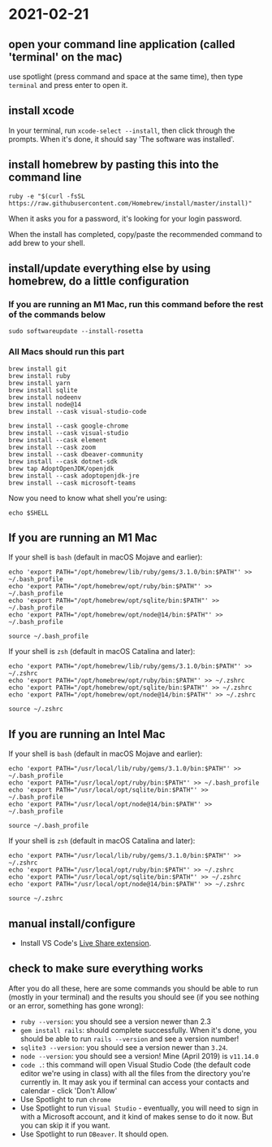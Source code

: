 # 2021-02-21

## open your command line application (called 'terminal' on the mac)

use spotlight (press command and space at the same time), then type `terminal` and press enter to open it.

## install xcode

In your terminal, run `xcode-select --install`, then click through the prompts. When it's done, it should say 'The software was installed'.

## install homebrew by pasting this into the command line

`ruby -e "$(curl -fsSL https://raw.githubusercontent.com/Homebrew/install/master/install)"`

When it asks you for a password, it's looking for your login password.

When the install has completed, copy/paste the recommended command to add brew to your shell.

## install/update everything else by using homebrew, do a little configuration

### If you are running an M1 Mac, run this command before the rest of the commands below ###

`sudo softwareupdate --install-rosetta`

### All Macs should run this part

```console
brew install git
brew install ruby
brew install yarn
brew install sqlite
brew install nodeenv
brew install node@14
brew install --cask visual-studio-code

brew install --cask google-chrome
brew install --cask visual-studio
brew install --cask element
brew install --cask zoom
brew install --cask dbeaver-community
brew install --cask dotnet-sdk
brew tap AdoptOpenJDK/openjdk
brew install --cask adoptopenjdk-jre
brew install --cask microsoft-teams
```

Now you need to know what shell you're using:

```console
echo $SHELL
```

## If you are running an M1 Mac ##
If your shell is `bash` (default in macOS Mojave and earlier):

```console
echo 'export PATH="/opt/homebrew/lib/ruby/gems/3.1.0/bin:$PATH"' >> ~/.bash_profile
echo 'export PATH="/opt/homebrew/opt/ruby/bin:$PATH"' >> ~/.bash_profile
echo 'export PATH="/opt/homebrew/opt/sqlite/bin:$PATH"' >> ~/.bash_profile
echo 'export PATH="/opt/homebrew/opt/node@14/bin:$PATH"' >> ~/.bash_profile

source ~/.bash_profile
```

If your shell is `zsh` (default in macOS Catalina and later):

```console
echo 'export PATH="/opt/homebrew/lib/ruby/gems/3.1.0/bin:$PATH"' >> ~/.zshrc
echo 'export PATH="/opt/homebrew/opt/ruby/bin:$PATH"' >> ~/.zshrc
echo 'export PATH="/opt/homebrew/opt/sqlite/bin:$PATH"' >> ~/.zshrc
echo 'export PATH="/opt/homebrew/opt/node@14/bin:$PATH"' >> ~/.zshrc

source ~/.zshrc
```

## If you are running an Intel Mac ##
If your shell is `bash` (default in macOS Mojave and earlier):

```console
echo 'export PATH="/usr/local/lib/ruby/gems/3.1.0/bin:$PATH"' >> ~/.bash_profile
echo 'export PATH="/usr/local/opt/ruby/bin:$PATH"' >> ~/.bash_profile
echo 'export PATH="/usr/local/opt/sqlite/bin:$PATH"' >> ~/.bash_profile
echo 'export PATH="/usr/local/opt/node@14/bin:$PATH"' >> ~/.bash_profile

source ~/.bash_profile
```

If your shell is `zsh` (default in macOS Catalina and later):

```console
echo 'export PATH="/usr/local/lib/ruby/gems/3.1.0/bin:$PATH"' >> ~/.zshrc
echo 'export PATH="/usr/local/opt/ruby/bin:$PATH"' >> ~/.zshrc
echo 'export PATH="/usr/local/opt/sqlite/bin:$PATH"' >> ~/.zshrc
echo 'export PATH="/usr/local/opt/node@14/bin:$PATH"' >> ~/.zshrc

source ~/.zshrc
```

## manual install/configure
* Install VS Code's [Live Share extension](https://marketplace.visualstudio.com/items?itemName=MS-vsliveshare.vsliveshare).

## check to make sure everything works

After you do all these, here are some commands you should be able to run (mostly in your terminal) and the results you should see (if you see nothing or an error, something has gone wrong):
* `ruby --version`: you should see a version newer than 2.3
* `gem install rails`: should complete successfully. When it's done, you should be able to run `rails --version` and see a version number!
* `sqlite3 --version`: you should see a version newer than `3.24`.
* `node --version`: you should see a version! Mine (April 2019) is `v11.14.0`
* `code .`: this command will open Visual Studio Code (the default code editor we're using in class) with all the files from the directory you're currently in. It may ask you if terminal can access your contacts and calendar - click 'Don't Allow'
* Use Spotlight to run `chrome`
* Use Spotlight to run `Visual Studio` - eventually, you will need to sign in with a Microsoft account, and it kind of makes sense to do it now. But you can skip it if you want.
* Use Spotlight to run `DBeaver`. It should open.
